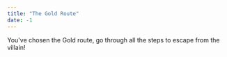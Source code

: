 ```yaml
---
title: "The Gold Route"
date: -1
---
```


You've chosen the Gold route, go through all the steps to escape from the villain!